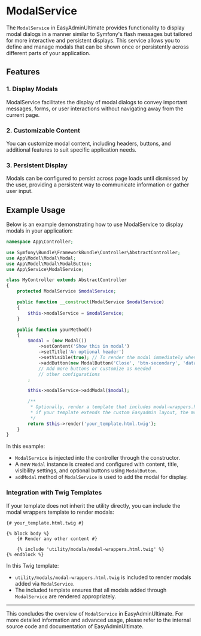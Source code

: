 # ModalService

The `ModalService` in EasyAdminUltimate provides functionality to display modal dialogs in a manner similar to Symfony's flash messages but tailored for more interactive and persistent displays. This service allows you to define and manage modals that can be shown once or persistently across different parts of your application.

## Features

### 1. Display Modals
ModalService facilitates the display of modal dialogs to convey important messages, forms, or user interactions without navigating away from the current page.

### 2. Customizable Content
You can customize modal content, including headers, buttons, and additional features to suit specific application needs.

### 3. Persistent Display
Modals can be configured to persist across page loads until dismissed by the user, providing a persistent way to communicate information or gather user input.

## Example Usage

Below is an example demonstrating how to use ModalService to display modals in your application:

```php
namespace App\Controller;

use Symfony\Bundle\FrameworkBundle\Controller\AbstractController;
use App\Model\Modal\Modal;
use App\Model\Modal\ModalButton;
use App\Service\ModalService;

class MyController extends AbstractController
{
    protected ModalService $modalService;

    public function __construct(ModalService $modalService)
    {
        $this->modalService = $modalService;
    }

    public function yourMethod()
    {
        $modal = (new Modal())
            ->setContent('Show this in modal')
            ->setTitle('An optional header')
            ->setVisible(true); // To render the modal immediately when the page loads
            ->addButton(new ModalButton('Close', 'btn-secondary', 'data-bs-dismiss="modal"'))
            // Add more buttons or customize as needed
            // other configurations
        ;

        $this->modalService->addModal($modal);

        /**
         * Optionally, render a template that includes modal-wrappers.html.twig for display
         * if your template extends the custom Easyadmin layout, the modal-wrappers will be available already
         */
        return $this->render('your_template.html.twig');
    }
}
```

In this example:
- `ModalService` is injected into the controller through the constructor.
- A new `Modal` instance is created and configured with content, title, visibility settings, and optional buttons using `ModalButton`.
- `addModal` method of `ModalService` is used to add the modal for display.

### Integration with Twig Templates

If your template does not inherit the utility directly, you can include the modal wrappers template to render modals:

```twig
{# your_template.html.twig #}

{% block body %}
    {# Render any other content #}

    {% include 'utility/modals/modal-wrappers.html.twig' %}
{% endblock %}
```

In this Twig template:
- `utility/modals/modal-wrappers.html.twig` is included to render modals added via `ModalService`.
- The included template ensures that all modals added through `ModalService` are rendered appropriately.

---

This concludes the overview of `ModalService` in EasyAdminUltimate. For more detailed information and advanced usage, please refer to the internal source code and documentation of EasyAdminUltimate.